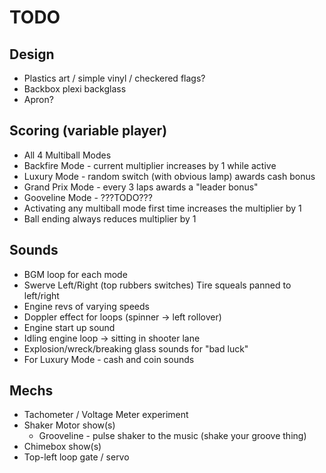 TODO
====

Design
------

- Plastics art / simple vinyl / checkered flags?
- Backbox plexi backglass
- Apron?

Scoring (variable player)
-------------------------

- All 4 Multiball Modes
- Backfire Mode - current multiplier increases by 1 while active
- Luxury Mode - random switch (with obvious lamp) awards cash bonus
- Grand Prix Mode - every 3 laps awards a "leader bonus"
- Gooveline Mode - ???TODO???
- Activating any multiball mode first time increases the multiplier by 1
- Ball ending always reduces multiplier by 1

Sounds
------

- BGM loop for each mode
- Swerve Left/Right (top rubbers switches)
  Tire squeals panned to left/right
- Engine revs of varying speeds
- Doppler effect for loops (spinner -> left rollover)
- Engine start up sound
- Idling engine loop -> sitting in shooter lane
- Explosion/wreck/breaking glass sounds for "bad luck"
- For Luxury Mode - cash and coin sounds

Mechs
-----

- Tachometer / Voltage Meter experiment
- Shaker Motor show(s)
  - Grooveline - pulse shaker to the music (shake your groove thing)
- Chimebox show(s)
- Top-left loop gate / servo
